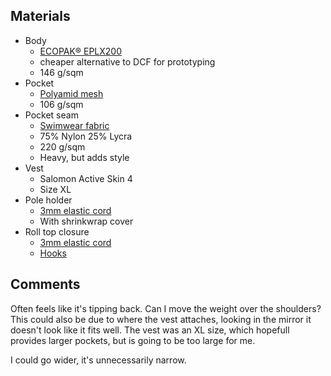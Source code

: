Materials
---------
* Body
  * [ECOPAK® EPLX200](https://www.extremtextil.de/en/ecopak-eplx200-recycling-backpack-laminate-146g-sqm.html)
  * cheaper alternative to DCF for prototyping
  * 146 g/sqm
* Pocket
  * [Polyamid mesh](https://www.extremtextil.de/en/mesh-durable-polyamide-106g-sqm.html)
  * 106 g/sqm
* Pocket seam
  * [Swimwear fabric](https://www.spotlightstores.com/sewing-fabrics/dress-apparel-fabrics/knits-apparel/dance-performance-knits/retro-swirl-150-cm-swimwear-fabric/BP80619845-multi)
  * 75% Nylon 25% Lycra
  * 220 g/sqm
  * Heavy, but adds style
* Vest
  * Salomon Active Skin 4
  * Size XL
* Pole holder
  * [3mm elastic cord](https://www.extremtextil.de/en/elastic-cord-round-3mm.html?number=60507.SW)
  * With shrinkwrap cover
* Roll top closure
  * [3mm elastic cord](https://www.extremtextil.de/en/elastic-cord-round-3mm.html?number=60507.SW)
  * [Hooks](https://www.extremtextil.de/en/pack-hook-for-3mm-cord-with-webbing-attachment.html)

Comments
--------
Often feels like it's tipping back. Can I move the weight over the shoulders?
This could also be due to where the vest attaches, looking in the mirror it doesn't look like it fits well.
The vest was an XL size, which hopefull provides larger pockets, but is going to be too large for me.

I could go wider, it's unnecessarily narrow.